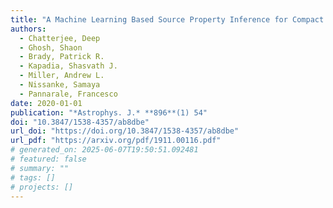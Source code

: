 ```yaml
---
title: "A Machine Learning Based Source Property Inference for Compact Binary Mergers"
authors:
  - Chatterjee, Deep
  - Ghosh, Shaon
  - Brady, Patrick R.
  - Kapadia, Shasvath J.
  - Miller, Andrew L.
  - Nissanke, Samaya
  - Pannarale, Francesco
date: 2020-01-01
publication: "*Astrophys. J.* **896**(1) 54"
doi: "10.3847/1538-4357/ab8dbe"
url_doi: "https://doi.org/10.3847/1538-4357/ab8dbe"
url_pdf: "https://arxiv.org/pdf/1911.00116.pdf"
# generated_on: 2025-06-07T19:50:51.092481
# featured: false
# summary: ""
# tags: []
# projects: []
---
```


